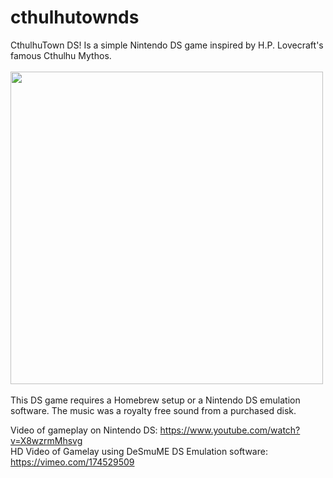 # cthulhutownds
CthulhuTown DS! Is a simple Nintendo DS game inspired by H.P. Lovecraft's famous Cthulhu Mythos.<br /><br />
<img src="https://weaknetlabs.com/images/cthulhutown-ds-logo_black.png" width=500/><br /><br />
This DS game requires a Homebrew setup or a Nintendo DS emulation software. The music was a royalty free sound from a purchased disk.

Video of gameplay on Nintendo DS: <a href="https://www.youtube.com/watch?v=X8wzrmMhsvg">https://www.youtube.com/watch?v=X8wzrmMhsvg</a><br />
HD Video of Gamelay using DeSmuME DS Emulation software: <a href="https://vimeo.com/174529509">https://vimeo.com/174529509</a>
